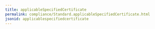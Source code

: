 ```yaml
---
title: applicableSpecifiedCertificate
permalink: compliance/Standard.applicableSpecifiedCertificate.html
jsonid: applicablespecifiedcertificate
---
```

